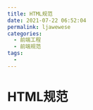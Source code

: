```yaml
---
title: HTML规范
date: 2021-07-22 06:52:04
permalink: ljawewese
categories:
  - 前端工程
  - 前端规范
tags:
  - 
---
```


# HTML规范